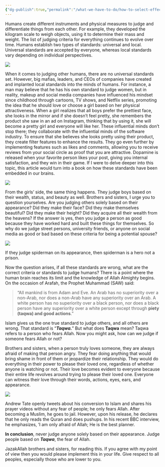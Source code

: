 ```yaml
---
{"dg-publish":true,"permalink":"/what-we-have-to-do/how-to-select-effect-spouse/","dgPassFrontmatter":true,"noteIcon":"","created":"2025-05-09T22:26:33.862+05:00","updated":"2025-05-07T23:54:26.772+05:00"}
---
```


Humans create different instruments and physical measures to judge and differentiate things from each other. For example, they developed the kilogram scale to weigh objects, using it to determine their mass and weight. The list of judging criteria for everything continues to evolve over time. Humans establish two types of standards: universal and local. Universal standards are accepted by everyone, whereas local standards vary depending on individual perspectives.

![](https://miro.medium.com/v2/resize:fit:480/1*66tK9YXioRFQRdf5syBYRg.gif)

When it comes to judging other humans, there are no universal standards set. However, big mafias, leaders, and CEOs of companies have created and implanted local standards into the minds of humans. For instance, a man may believe that he has his own standard to judge women, but in reality, makeup and social media companies have influenced his mindset since childhood through cartoons, TV shows, and Netflix series, promoting the idea that he should love or choose a girl based on her physical attractiveness. When a girl realizes that all boys prefer the prettiest face, she looks in the mirror and if she doesn’t feel pretty, she remembers the product she saw in an ad on Instagram, thinking that by using it, she will become a pretty girl and everyone will like her. These influential minds don’t stop there; they collaborate with the influential minds of the software industry. To ensure that she believes she looks pretty using their product, they create filter features to enhance the results. They go even further by implementing features such as likes and comments, allowing you to receive reviews from your social circle as proof that you are attractive. Dopamine is released when your favorite person likes your post, giving you internal satisfaction, and they win in their game. If I were to delve deeper into this topic, this article would turn into a book on how these standards have been embedded in our brains.

![](https://miro.medium.com/v2/resize:fit:499/1*APcTpi18lhr_zfRlb43FgQ.gif)

From the girls’ side, the same thing happens. They judge boys based on their wealth, status, and beauty as well. Brothers and sisters, I urge you to question yourselves. Are you judging others solely based on their appearance? Did they make their face? Did they make themselves beautiful? Did they make their height? Did they acquire all their wealth from the heavens? If the answer is yes, then you judge a person as good because they have worked hard and built these things for themselves. So why do we judge street persons, university friends, or anyone on social media as good or bad based on these criteria for being a potential spouse?

![](https://miro.medium.com/v2/resize:fit:360/1*ImMQUyw4AtgB9_5ILN-JPQ.jpeg)

If they judge spiderman on its appearance, then spiderman is a hero not a prison.

Now the question arises, if all these standards are wrong, what are the correct criteria or standards to judge humans? There is a point where the human brain reaches its limit and the knowledge of Allah Almighty begins. On the occasion of Arafah, the Prophet Muhammad (SAW) said:

> “All mankind is from Adam and Eve. An Arab has no superiority over a non-Arab, nor does a non-Arab have any superiority over an Arab. A white person has no superiority over a black person, nor does a black person have any superiority over a white person except through **piety (taqwa) and good actions**.”

Islam gives us the one true standard to judge others, and all others are wrong. That standard is “**_Taqwa._**” But what does **Taqwa** mean? Taqwa refers to a person who fears Allah. Now you might ask, how can we judge if someone fears Allah or not?

Brothers and sisters, when a person truly loves someone, they are always afraid of making that person angry. They fear doing anything that would bring shame in front of them or jeopardize their relationship. They would do everything in their power to please their loved one, regardless of whether anyone is watching or not. Their love becomes evident to everyone because their entire life revolves around trying to please their loved one. Everyone can witness their love through their words, actions, eyes, ears, and appearance.

![](https://miro.medium.com/v2/resize:fit:500/1*aNB1aCyREItxkMySdarn4Q.jpeg)

Andrew Tate openly tweets about his conversion to Islam and shares his prayer videos without any fear of people; he only fears Allah. After becoming a Muslim, he goes to jail. However, upon his release, he declares that he only reads the Quran and does pushups. In his recent BBC interview, he emphasizes, ‘I am only afraid of Allah; He is the best planner.

**In conclusion**, never judge anyone solely based on their appearance. Judge people based on **_Taqwa_**, the fear of Allah.

JazakAllah brothers and sisters, for reading this. If you agree with my point of view then you would please implement this in your life. Give respect to all peoples, especially those who are lower to you.